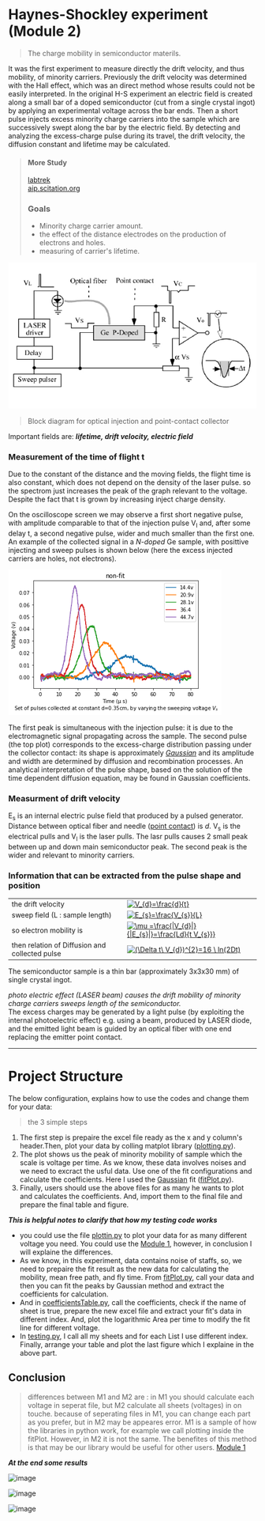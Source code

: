 # Haynes-Shockley experiment (Module 2)
> The charge mobility in semiconductor materils.

It was the first experiment to measure directly the drift velocity, and thus mobility, of minority carriers. Previously the drift velocity was determined with the Hall effect, which was an direct method whose results could not be easily interpreted.
In the original H-S experiment an electric field is created along a small bar of a doped semiconductor (cut from a single crystal ingot) by applying an experimental voltage across the bar ends. Then a short pulse injects excess minority charge carriers into the sample which are successively swept along the bar by the electric field. By detecting and analyzing the excess-charge pulse during its travel, the drift velocity, the diffusion constant and lifetime may be calculated.
>
>#### More Study
><a href="https://www.labtrek.it/haynes-shockley-experiment/">labtrek</a><br>
><a href="https://aip.scitation.org/doi/pdf/10.1063/1.334081">aip.scitation.org
></a>
>### Goals
>- Minority charge carrier amount.
>- the effect of the distance electrodes on the production of electrons and 
>holes.
>- measuring of carrier's lifetime.

![image](./image/image.jpg)
>Block diagram for optical injection and point-contact collector

Important fields are: ***lifetime, drift velocity, electric field***

<h3>Measurement of the time of flight t</h3>
<p> Due to the constant of the distance and the moving fields, the flight time is also constant, which does not depend on the density of the laser pulse. so the spectrom just increases the peak of the graph relevant to the voltage. Despite the fact that t is grown by increasing inject charge density.</p>

On the oscilloscope screen we may observe a first short negative pulse, with amplitude comparable to that of the injection pulse V<sub>I</sub> and, after some delay t, a second negative pulse, wider and much smaller than the first one. An example of the collected signal in a <em>N-doped</em> Ge sample, with posittive injecting and sweep pulses is shown below (here the excess injected carriers are holes, not electrons). 

![image](./image/flight-peaks.png)


The first peak is simultaneous with the injection pulse: it is due to the electromagnetic signal propagating across the sample. The second pulse (the top plot) corresponds to the excess-charge distribution passing under the collector contact: its shape is approximately <a href="https://en.wikipedia.org/wiki/Gaussian_function"><em>Gaussian</em></a> and its amplitude and width are determined by diffusion and recombination processes.
An analytical interpretation of the pulse shape, based on the solution of the time dependent diffusion equation, may be found in Gaussian coefficients. 

<h3>Measurment of drift velocity</h3>
<p>
  E<sub>s</sub> is an internal electric pulse field that produced by a pulsed generator. Distance between optical fiber and needle (<ins>point contact</ins>) is <em>d</em>.  V<sub>s</sub> is the electrical pulls and V<sub>l</sub> is the laser pulls. The lasr pulls causes 2 small peak between up and down main semiconductor peak. The second peak is the wider and relevant to minority carriers.
</p>

<!DOCTYPE html>
<html>
<head>
</head>
<body>
  <h3>Information that can be extracted from the pulse shape and position</h3>
  <table>
    <tr>
      <td>the drift velocity</td>
      <td><a href="https://www.codecogs.com/eqnedit.php?latex=V_{d}=\frac{d}{t}" target="_blank"><img src="https://latex.codecogs.com/gif.latex?V_{d}=\frac{d}{t}" title="V_{d}=\frac{d}{t}" /></a></td>
    </tr>
      <tr>
    <td>sweep field (L : sample length)</td>
    <td><a href="https://www.codecogs.com/eqnedit.php?latex=E_{s}=\frac{V_{s}}{L}" target="_blank"><img src="https://latex.codecogs.com/gif.latex?E_{s}=\frac{V_{s}}{L}" title="E_{s}=\frac{V_{s}}{L}" /></a></td>
  </tr>
    <tr>
        <td>so electron mobility is</td>
        <td><a href="https://www.codecogs.com/eqnedit.php?latex=\mu&space;=\frac{|V_{d}|}{|E_{s}|}=\frac{Ld}{t&space;V_{s}}" target="_blank"><img src="https://latex.codecogs.com/gif.latex?\mu&space;=\frac{|V_{d}|}{|E_{s}|}=\frac{Ld}{t&space;V_{s}}" title="\mu =\frac{|V_{d}|}{|E_{s}|}=\frac{Ld}{t V_{s}}}" /></a></td>
    </tr>
    <tr>
        <td>then relation of Diffusion and collected pulse</td>
        <td><a href="https://www.codecogs.com/eqnedit.php?latex=(\Delta&space;t\&space;V_{d})^{2}=16&space;\&space;ln(2Dt)" target="_blank"><img src="https://latex.codecogs.com/gif.latex?(\Delta&space;t\&space;V_{d})^{2}=16&space;\&space;ln(2Dt)" title="(\Delta t\ V_{d})^{2}=16 \ ln(2Dt)" /></a></td>
  </tr>
</table>
<p> The semiconductor sample is a thin bar (approximately 3x3x30 mm) of single crystal ingot.</p>

<div>
<em>photo electric effect (LASER beam) causes the drift mobility of minority charge carriers sweeps length of the semiconductor.</em><br>
The excess charges may be generated by a light pulse (by exploiting the internal photoelectric effect) e.g. using a beam, produced by LASER diode, and the emitted light beam is guided by an optical fiber with one end replacing the emitter point contact.


</div>
<hr>
</body>
</html>

# Project Structure
The below configuration, explains how to use the codes and change them for your data:
> the 3 simple steps

1) The first step is prepaire the excel file ready as the x and y column's header.Then, plot your data by colling matplot library ([plotting.py](https://github.com/SMNIK/Haynes-Shockley-experiment-M2/blob/master/plot.py)). 
2) The plot shows us the peak of minority mobility of sample which the scale is voltage per time. As we know, these data involves noises and we need to excract the usful data. Use one of the fit configurations and calculate the coefficients. Here I used the [Gaussian](https://en.wikipedia.org/wiki/Gaussian_function) fit ([fitPlot.py](https://github.com/SMNIK/Haynes-Shockley-experiment-M2/blob/master/fit-plot.py)).
3) Finally, users should use the above files for as many he wants to plot and calculates the coefficients. And, import them to the final file and prepare the final table and figure.

***This is helpful notes to clarify that how my testing code works***
- you could use the file [plottin.py](https://github.com/SMNIK/Haynes-Shockley-experiment-M2/blob/master/plot.py) to plot your data for as many different voltage you need. You could use the [Module 1](https://github.com/SMNIK/Haynes-Shockley-experiment-M1), however, in conclusion I will explaine the differences.
- As we know, in this experiment, data contains noise of staffs, so, we need to prepaire the fit result as the new data for calculating the mobility, mean free path, and fly time. From [fitPlot.py](https://github.com/SMNIK/Haynes-Shockley-experiment-M2/blob/master/fit-plot.py), call your data and then you can fit the peaks by Gaussian method and extract the coefficients for calculation.
- And in [coefficientsTable.py](https://github.com/SMNIK/Haynes-Shockley-experiment-M2/blob/master/coefficientsTable.py), call the coefficients, check if the name of sheet is true, prepare the new excel file and extract your fit's data in different index. And, plot the logarithmic Area per time to modify the fit line for different voltage.
- In [testing.py](https://github.com/SMNIK/Haynes-Shockley-experiment-M2/blob/master/testing.py), I call all my sheets and for each List I use different index. Finally, arrange your table and plot the last figure which I explaine in the above part.

## Conclusion

> differences between M1 and M2 are : 
> in M1 you should calculate each voltage in seperat file, but M2 calculate all sheets (voltages) in on touche.
> because of seperating files in M1, you can change each part as you prefer, but in M2 may be appeares error.
> M1 is a sample of how the libraries in python work, for example we call plotting inside the fitPlot. However, in M2 it is not the same. The benefites of this method is that may be our library would be useful for other users.
> [Module 1](https://github.com/SMNIK/Haynes-Shockley-experiment-M1)

***At the end some results***

![image](./images/peaks-and-fits.png)

![image](./images/analyses.png)

![image](./images/t-lnA.png)